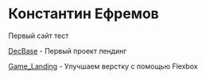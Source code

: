 
# Константин Ефремов
Первый сайт тест

[DecBase](https://efkos.github.io/Lending_Decbase/src/ "Проект лендинг") - Первый проект лендинг

[Game_Landing](https://efkos.github.io/Game_Landing/src/ "Проект лендинг") - Улучшаем верстку с помощью Flexbox
